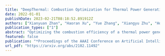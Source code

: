 ```yaml
---
title: "DeepThermal: Combustion Optimization for Thermal Power Generating Units Using Offline Reinforcement Learning"
date: 2022-01-01
publishDate: 2023-02-21T08:18:52.891912Z
authors: ["Xianyuan Zhan", "Haoran Xu", "Yue Zhang", "Xiangyu Zhu", "Honglei Yin", "Yu Zheng"]
publication_types: ["1"]
abstract: "Optimizing the combustion efficiency of a thermal power generating unit (TPGU) is a highly challenging and critical task in the energy industry. We develop a new data-driven AI system, namely DeepThermal, to optimize the combustion control strategy for TPGUs. At its core, is a new model-based offline reinforcement learning (RL) framework, called MORE, which leverages logged historical operational data of a TGPU to solve a highly complex constrained Markov decision process problem via purely offline training. In DeepThermal, we first learn a data-driven combustion process simulator from the offline dataset. The RL agent of MORE is then trained by combining real historical data as well as carefully filtered and processed simulation data through a novel restrictive exploration scheme. DeepThermal has been successfully deployed in four large coal-fired thermal power plants in China. Real-world experiments show that DeepThermal effectively improves the combustion efficiency of a TPGU. We also report and demonstrate the superior performance of MORE by comparing with the state-of-the-art algorithms on the standard offline RL benchmarks."
featured: false
publication: "*Proceedings of the AAAI Conference on Artificial Intelligence*"
url_pdf: "https://arxiv.org/abs/2102.11492"
---
```


